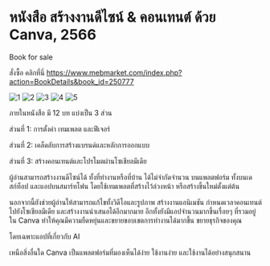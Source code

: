 # หนังสือ สร้างงานดีไซน์ & คอนเทนต์ ด้วย Canva, 2566
Book for sale

สั่งซื้อ คลิกที่นี่ https://www.mebmarket.com/index.php?action=BookDetails&book_id=250777   

![1](https://github.com/prakayrat/Book/assets/51775195/6d73d1c1-7659-44f4-8d4c-853b46f26f87)
![2](https://github.com/prakayrat/Book/assets/51775195/08911f40-2047-4b4e-b545-73a2a5e1b3ec)
![3](https://github.com/prakayrat/Book/assets/51775195/a9d731b8-1a72-4d9d-8b95-3b0fe03a0975)
![4](https://github.com/prakayrat/Book/assets/51775195/036472f0-3a98-412d-8b8f-a00f13a2a929)
![5](https://github.com/prakayrat/Book/assets/51775195/37c669b4-6795-4380-8ab2-65c62f6f3e8e)



ภายในหนังสือ มี 12 บท แบ่งเป็น 3 ส่วน


ส่วนที่ 1: การตั้งค่า เทมเพลต และฟีเจอร์

ส่วนที่ 2: เคล็ดลับการสร้างแบรนด์และหลักการออกแบบ

ส่วนที่ 3: สร้างคอนเทนต์และโปรโมตผ่านโซเชียลมีเดีย



ผู้อ่านสามารถสร้างงานดีไซน์ได้ ทั้งที่ทำงานหรือที่บ้าน ได้ไม่จำกัดจำนวน บนแพลตฟอร์ม ทั้งบนเดสก์ท็อป และแอปบนสมาร์ทโฟน โดยใช้เทมเพลตที่สร้างไว้ล่วงหน้า หรือสร้างขึ้นใหม่ตั้งแต่ต้น 

นอกจากนี้ยังช่วยผู้อ่านให้สามารถแก้ไขทั้งวิดีโอและรูปภาพ สร้างงานแอนิเมชัน กำหนดเวลาคอนเทนต์ไปยังโซเชียลมีเดีย และสร้างงานนำเสนอได้อีกมากมาย อีกทั้งยังมีแอปจำนวนมากขึ้นเรื่อยๆ ที่รวมอยู่ใน Canva ทำให้คุณมีความยืดหยุ่นและขยายขอบเขตการทำงานได้มากขึ้น ขยายธุรกิจของคุณ 

โดยเฉพาะแอปที่เกี่ยวกับ AI 

เหนือสิ่งอื่นใด Canva เป็นแพลตฟอร์มที่มองเห็นได้ง่าย ใช้งานง่าย และใช้งานได้อย่างสนุกสนาน

